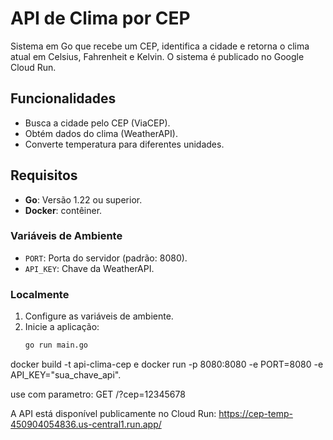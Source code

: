 # API de Clima por CEP

Sistema em Go que recebe um CEP, identifica a cidade e retorna o clima atual em Celsius, Fahrenheit e Kelvin. O sistema é publicado no Google Cloud Run.

## Funcionalidades

- Busca a cidade pelo CEP (ViaCEP).
- Obtém dados do clima (WeatherAPI).
- Converte temperatura para diferentes unidades.

## Requisitos

- **Go**: Versão 1.22 ou superior.
- **Docker**: contêiner.

### Variáveis de Ambiente

- `PORT`: Porta do servidor (padrão: 8080).
- `API_KEY`: Chave da WeatherAPI.

### Localmente

1. Configure as variáveis de ambiente.
2. Inicie a aplicação:
   ```bash
   go run main.go

docker build -t api-clima-cep e docker run -p 8080:8080 -e PORT=8080 -e API_KEY="sua_chave_api".

use com parametro: GET /?cep=12345678

A API está disponível publicamente no Cloud Run:
https://cep-temp-450904054836.us-central1.run.app/


